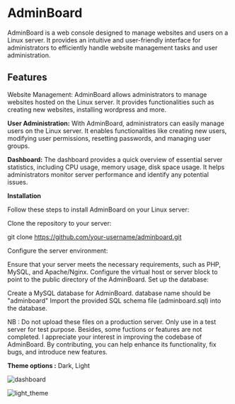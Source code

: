 # AdminBoard

AdminBoard is a web console designed to manage websites and users on a Linux server. It provides an intuitive and user-friendly interface for administrators to efficiently handle website management tasks and user administration.

## Features
Website Management: AdminBoard allows administrators to manage websites hosted on the Linux server. It provides functionalities such as creating new websites, installing wordpress and more.

**User Administration:** With AdminBoard, administrators can easily manage users on the Linux server. It enables functionalities like creating new users, modifying user permissions, resetting passwords, and managing user groups.

**Dashboard:** The dashboard provides a quick overview of essential server statistics, including CPU usage, memory usage, disk space usage. It helps administrators monitor server performance and identify any potential issues.

**Installation**

Follow these steps to install AdminBoard on your Linux server:

Clone the repository to your server:

git clone https://github.com/your-username/adminboard.git

Configure the server environment:

Ensure that your server meets the necessary requirements, such as PHP, MySQL, and Apache/Nginx.
Configure the virtual host or server block to point to the public directory of the AdminBoard.
Set up the database:

Create a MySQL database for AdminBoard.
database name should be "adminboard"
Import the provided SQL schema file (adminboard.sql) into the database.

NB : Do not upload these files on a production server. Only use in a test server for test purpose. Besides, some fuctions or features are not completed. I appreciate your interest in improving the codebase of AdminBoard. By contributing, you can help enhance its functionality, fix bugs, and introduce new features.

**Theme options :** Dark, Light

![dashboard](https://github.com/antuvarghese/adminboard/assets/55937016/6bf91c1f-4c13-416d-88e4-1b9f05ca361b)


![light_theme](https://github.com/antuvarghese/adminboard/assets/55937016/0834210b-63eb-4355-b31a-9163b950df4f)

